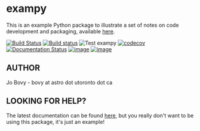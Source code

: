 # exampy

This is an example Python package to illustrate a set of notes on code
development and packaging, available [here](https://github.com/jobovy/code-packaging-minicourse).

[![Build Status](https://travis-ci.com/github/celis/test-pkg.svg?branch=master)](https://travis-ci.com/github/celis/test-pkg)
[![Build status](https://ci.appveyor.com/api/projects/status/7hybo3b6t0rrxnio?svg=true)](https://ci.appveyor.com/project/jobovy/exampy)
![Test exampy](https://github.com/jobovy/exampy/workflows/Test%20exampy/badge.svg)
[![codecov](https://codecov.io/gh/jobovy/exampy/branch/master/graph/badge.svg)](https://codecov.io/gh/jobovy/exampy)
[![Documentation Status](https://readthedocs.org/projects/exampy-test/badge/?version=latest)](https://exampy.readthedocs.io/en/latest/?badge=latest)
[![image](http://img.shields.io/pypi/v/exampy.svg)](https://pypi.python.org/pypi/exampy/)
[![image](http://img.shields.io/badge/license-MIT-brightgreen.svg)](https://github.com/jobovy/exampy/blob/master/LICENSE)

## AUTHOR

Jo Bovy - bovy at astro dot utoronto dot ca

## LOOKING FOR HELP?

The latest documentation can be found
[here](https://exampy.readthedocs.io/en/latest/), but you really don't want to be using this package, it's just an example!
